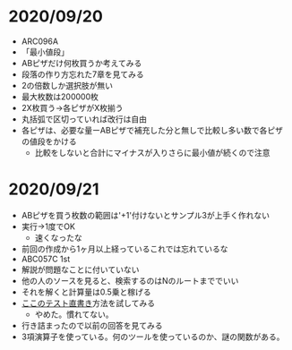 
# 2020/09/20
* ARC096A
* 「最小値段」
* ABピザだけ何枚買うか考えてみる
* 段落の作り方忘れた7章を見てみる
* 2の倍数しか選択肢が無い
* 最大枚数は200000枚
* 2X枚買う->各ピザがX枚揃う
* 丸括弧で区切っていれば改行は自由
* 各ピザは、必要な量ーABピザで補充した分と無しで比較し多い数で各ピザの値段をかける
    * 比較をしないと合計にマイナスが入りさらに最小値が続くので注意
# 2020/09/21
* ABピザを買う枚数の範囲は'+1'付けないとサンプル3が上手く作れない
* 実行->1度でOK
    * 速くなったな
* 前回の作成から1ヶ月以上経っているこれでは忘れているな
* ABC057C  1st
* 解説が問題なことに付いていない
* 他の人のソースを見ると、検索するのはNのルートまででいい
* それを解くと計算量は0.5乗と稼げる
* [ここのテスト直書き](https://qiita.com/sano192/items/37cc0a9ce221800ef333)方法を試してみる
    * やめた。慣れてない。
* 行き詰まったので以前の回答を見てみる
* 3項演算子を使っている。何のツールを使っているのか、謎の関数がある。
